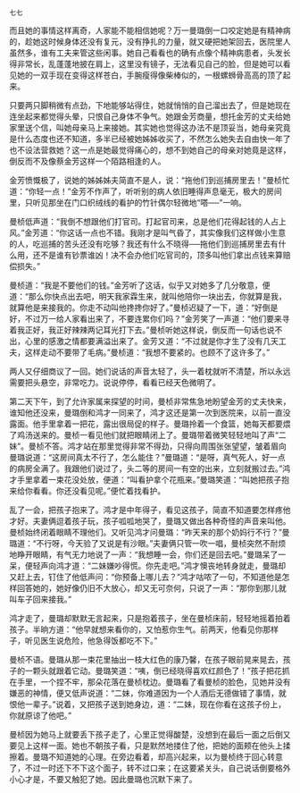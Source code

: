     七七 

   而且她的事情这样离奇，人家能不能相信她呢？万一曼璐倒一口咬定她是有精神病的，趁她这时候身体还没有复元，没有挣扎的力量，就又硬把她架回去，医院里人虽然多，谁有工夫来管这些闲事。她自己看看也的确有点像个精神病患者，头发长得非常长，乱蓬蓬地披在肩上，这里没有镜子，无法看见自己的脸，但是她可以看见她的一双手现在变得这样苍白，手腕瘦得像柴棒似的，一根螺蛳骨高高的顶了起来。

   只要两只脚稍微有点劲，下地能够站得住，她就悄悄的自己溜出去了，但是她现在连坐起来都觉得头晕，只恨自己身体不争气。她跟金芳商量，想托金芳的丈夫给她家里送个信，叫她母亲马上来接她。其实她也觉得这办法不是顶妥当，她母亲究竟是什么态度也还不知道，多半已经被她姊姊收买了，不然怎么她失去自由快一年了也不设法营救她？这一点是她最觉得痛心的，想不到她自己的母亲对她竟是这样，倒反而不及像蔡金芳这样一个陌路相逢的人。

   金芳愤慨极了，说她的姊姊姊夫简直不是人，说：“拖他们到巡捕房里去！”曼桢忙道：“你轻一点！”金芳不作声了，听听别的病人依旧睡得声息毫无，极大的房间里，只听见那坐在门口织绒线的看护的竹针偶尔轻微地“嗒──”一响。

   曼桢低声道：“我倒不想跟他们打官司。打起官司来，总是他们花得起钱的人占上风。”金芳道：“你这话一点也不错。我刚才是叫气昏了，其实像我们这样做小生意的人，吃巡捕的苦头还没有吃够？我还有什么不晓得──拖他们到巡捕房里去有什么用，还不是谁有钞票谁凶！决不会办他们吃官司的，顶多叫他们拿出点钱来算赔偿损失。”

   曼桢道：“我是不要他们的钱。”金芳听了这话，似乎又对她多了几分敬意，便道：“那么你快点出去吧，明天我家霖生来，就叫他陪你一块出去，你就算是我，就算他是来接我的。你走不动叫他搀搀你好了。”曼桢迟疑了一下，道：“好倒是好，不过万一给人家看出来了，不要连累你们吗？”金芳笑了一声道：“他们要来寻着我正好，我正好辣辣两记耳光打下去。”曼桢听她这样说，倒反而一句话也说不出，心里的感激之情都要满溢出来了。金芳又道：“不过就是你才生了没有几天工夫，这样走动不要带了毛病。”曼桢道：“我想不要紧的。也顾不了这许多了。”

   两人又仔细商议了一回。她们说话的声音太轻了，头一着枕就听不清楚，所以永远需要把头悬空，非常吃力。说说停停，看看已经天色微明了。

   第二天下午，到了允许家属来探望的时间，曼桢非常焦急地盼望金芳的丈夫快来，谁知他还没来，曼璐倒和鸿才一同来了，鸿才这还是第一次到医院来，以前一直没露面。他手里拿着一把花，露出很局促的样子。曼璐拎着一个食篮，她每天都要煨了鸡汤送来的。曼桢一看见他们就把眼睛闭上了。曼璐带着微笑轻轻地叫了声“二妹”。曼桢不答。鸿才站在那里觉得非常不得劲，只得向周围张张望望，皱着眉向曼璐说道：“这房间真太不行了，怎么能住？”曼璐道：“是呀，真气死人，好一点的病房全满了。我跟他们说过了，头二等的房间一有空的出来，立刻就搬过去。”鸿才手里拿着一束花没处放，便道：“叫看护拿个花瓶来。”曼璐笑道：“叫她把孩子抱来给你看看。你还没看见呢。”便忙着找看护。

   乱了一会，把孩子抱来了。鸿才是中年得子，看见这孩子，简直不知道要怎样疼他才好。夫妻俩逗着孩子玩，孩子呱呱地哭了，曼璐又做出各种奇怪的声音来叫他。曼桢始终闭着眼睛不理他们。又听见鸿才问曼璐：“昨天来的那个奶妈行不行？”曼璐道：“不行呀，今天验了又说是有沙眼。”夫妻俩只管一吹一唱，曼桢突然不耐烦地睁开眼睛，有气无力地说了一声：“我想睡一会，你们还是回去吧。”曼璐呆了一呆，便轻声向鸿才道：“二妹嫌吵得慌。你先走吧。”鸿才懊丧地转身就走，曼璐却又赶上去，钉住了他低声问：“你预备上哪儿去？”鸿才咕哝了一句，不知道他是怎样回答她的，她好像仍旧不大放心，却又无可奈何，只说了一声：“那你到那儿就叫车子回来接我。”

   鸿才走了，曼璐却默默无言起来，只是抱着孩子，坐在曼桢床前，轻轻地摇着拍着孩子。半晌方道：“他早就想来看你的，又怕惹你生气。前两天，他看见你那样子，听见医生说危险，他急得饭都吃不下。”

   曼桢不语。曼璐从那一束花里抽出一枝大红色的康乃馨，在孩子眼前晃来晃去，孩子的一颗头就跟着它动。曼璐笑道：“咦，倒已经晓得喜欢红颜色了！”孩子把花抓在手里，一个捏不牢，那朵花落在曼桢枕边。曼璐看了看曼桢的脸色，见她并没有嫌恶的神情，便又低声说道：“二妹，你难道因为一个人酒后无德做错了事情，就恨他一辈子。”说着，又把孩子送到她身边，道：“二妹，现在你看在这孩子份上，你就原谅了他吧。”

   曼桢因为她马上就要丢下孩子走了，心里正觉得酸楚，没想到在最后一面之后倒又要见上这样一面。她也不朝孩子看，只是默然地搂住了他，把她的面颊在他头上揉擦着。曼璐不知道她的心理。在旁边看着，却高兴起来，以为曼桢终于回心转意了，不过一时还下不下这个面子，转不过口来；在这要紧关头，自己说话倒要格外小心才是，不要又触犯了她。因此曼璐也沉默下来了。

